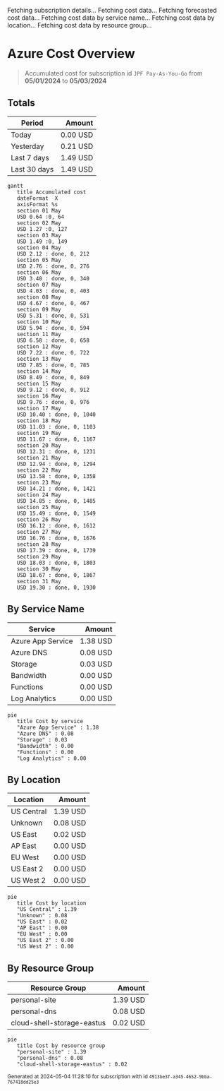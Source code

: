 Fetching subscription details...
Fetching cost data...
Fetching forecasted cost data...
Fetching cost data by service name...
Fetching cost data by location...
Fetching cost data by resource group...
# Azure Cost Overview

> Accumulated cost for subscription id `JPF Pay-As-You-Go` from **05/01/2024** to **05/03/2024**

## Totals

|Period|Amount|
|---|---:|
|Today|0.00 USD|
|Yesterday|0.21 USD|
|Last 7 days|1.49 USD|
|Last 30 days|1.49 USD|

```mermaid
gantt
   title Accumulated cost
   dateFormat  X
   axisFormat %s
   section 01 May
   USD 0.64 :0, 64
   section 02 May
   USD 1.27 :0, 127
   section 03 May
   USD 1.49 :0, 149
   section 04 May
   USD 2.12 : done, 0, 212
   section 05 May
   USD 2.76 : done, 0, 276
   section 06 May
   USD 3.40 : done, 0, 340
   section 07 May
   USD 4.03 : done, 0, 403
   section 08 May
   USD 4.67 : done, 0, 467
   section 09 May
   USD 5.31 : done, 0, 531
   section 10 May
   USD 5.94 : done, 0, 594
   section 11 May
   USD 6.58 : done, 0, 658
   section 12 May
   USD 7.22 : done, 0, 722
   section 13 May
   USD 7.85 : done, 0, 785
   section 14 May
   USD 8.49 : done, 0, 849
   section 15 May
   USD 9.12 : done, 0, 912
   section 16 May
   USD 9.76 : done, 0, 976
   section 17 May
   USD 10.40 : done, 0, 1040
   section 18 May
   USD 11.03 : done, 0, 1103
   section 19 May
   USD 11.67 : done, 0, 1167
   section 20 May
   USD 12.31 : done, 0, 1231
   section 21 May
   USD 12.94 : done, 0, 1294
   section 22 May
   USD 13.58 : done, 0, 1358
   section 23 May
   USD 14.21 : done, 0, 1421
   section 24 May
   USD 14.85 : done, 0, 1485
   section 25 May
   USD 15.49 : done, 0, 1549
   section 26 May
   USD 16.12 : done, 0, 1612
   section 27 May
   USD 16.76 : done, 0, 1676
   section 28 May
   USD 17.39 : done, 0, 1739
   section 29 May
   USD 18.03 : done, 0, 1803
   section 30 May
   USD 18.67 : done, 0, 1867
   section 31 May
   USD 19.30 : done, 0, 1930
```

## By Service Name

|Service|Amount|
|---|---:|
|Azure App Service|1.38 USD|
|Azure DNS|0.08 USD|
|Storage|0.03 USD|
|Bandwidth|0.00 USD|
|Functions|0.00 USD|
|Log Analytics|0.00 USD|

```mermaid
pie
   title Cost by service
   "Azure App Service" : 1.38
   "Azure DNS" : 0.08
   "Storage" : 0.03
   "Bandwidth" : 0.00
   "Functions" : 0.00
   "Log Analytics" : 0.00
```

## By Location

|Location|Amount|
|---|---:|
|US Central|1.39 USD|
|Unknown|0.08 USD|
|US East|0.02 USD|
|AP East|0.00 USD|
|EU West|0.00 USD|
|US East 2|0.00 USD|
|US West 2|0.00 USD|

```mermaid
pie
   title Cost by location
   "US Central" : 1.39
   "Unknown" : 0.08
   "US East" : 0.02
   "AP East" : 0.00
   "EU West" : 0.00
   "US East 2" : 0.00
   "US West 2" : 0.00
```

## By Resource Group

|Resource Group|Amount|
|---|---:|
|personal-site|1.39 USD|
|personal-dns|0.08 USD|
|cloud-shell-storage-eastus|0.02 USD|

```mermaid
pie
   title Cost by resource group
   "personal-site" : 1.39
   "personal-dns" : 0.08
   "cloud-shell-storage-eastus" : 0.02
```

<sup>Generated at 2024-05-04 11:28:10 for subscription with id `4913be3f-a345-4652-9bba-767418dd25e3`</sup>
